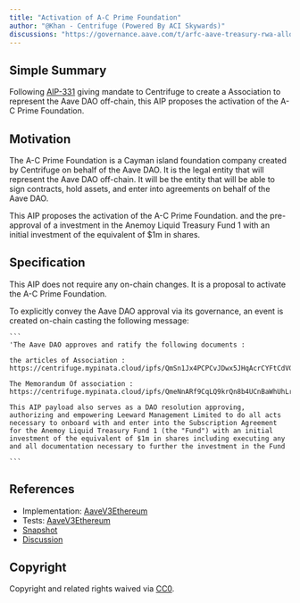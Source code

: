 ```yaml
---
title: "Activation of A-C Prime Foundation"
author: "@Khan - Centrifuge (Powered By ACI Skywards)"
discussions: "https://governance.aave.com/t/arfc-aave-treasury-rwa-allocation/14790"
---
```


## Simple Summary

Following [AIP-331](https://app.aave.com/governance/proposal/331/) giving mandate to Centrifuge to create a Association to represent the Aave DAO off-chain, this AIP proposes the activation of the A-C Prime Foundation.

## Motivation

The A-C Prime Foundation is a Cayman island foundation company created by Centrifuge on behalf of the Aave DAO. It is the legal entity that will represent the Aave DAO off-chain. It will be the entity that will be able to sign contracts, hold assets, and enter into agreements on behalf of the Aave DAO.

This AIP proposes the activation of the A-C Prime Foundation. and the pre-approval of a investment in the Anemoy Liquid Treasury Fund 1 with an initial investment of the equivalent of $1m in shares.



## Specification

This AIP does not require any on-chain changes. It is a proposal to activate the A-C Prime Foundation.

To explicitly convey the Aave DAO approval via its governance, an event is created on-chain casting the following message:

    
    ```
    'The Aave DAO approves and ratify the following documents :
    
    the articles of Association : https://centrifuge.mypinata.cloud/ipfs/QmSn1Jx4PCPCvJDwx5JHqAcrCYFtCdVGtXc2Dcmk8NFauM 
    
    The Memorandum Of association : https://centrifuge.mypinata.cloud/ipfs/QmeNnARf9CqLQ9krQn8b4UCnBaWhUhLryEBqrVqW9cuTjV'

    This AIP payload also serves as a DAO resolution approving, authorizing and empowering Leeward Management Limited to do all acts necessary to onboard with and enter into the Subscription Agreement for the Anemoy Liquid Treasury Fund 1 (the "Fund") with an initial investment of the equivalent of $1m in shares including executing any and all documentation necessary to further the investment in the Fund
    
    ```

## References

- Implementation: [AaveV3Ethereum](https://github.com/bgd-labs/aave-proposals-v3/blob/main/src/20231121_AaveV3Ethereum_AaveTreasuryRWAAllocation/AaveV3Ethereum_AaveTreasuryRWAAllocation_20231121.sol)
- Tests: [AaveV3Ethereum](https://github.com/bgd-labs/aave-proposals-v3/blob/main/src/20231121_AaveV3Ethereum_AaveTreasuryRWAAllocation/AaveV3Ethereum_AaveTreasuryRWAAllocation_20231121.t.sol)
- [Snapshot](https://snapshot.org/#/aave.eth/proposal/0x71db494e4b49e7533c5ccaa566686b2d045b0761cb3296a2d77af4b500566eb0)
- [Discussion](https://governance.aave.com/t/arfc-aave-treasury-rwa-allocation/14790)

## Copyright

Copyright and related rights waived via [CC0](https://creativecommons.org/publicdomain/zero/1.0/).
